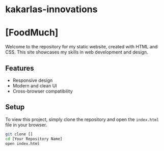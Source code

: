 # kakarlas-innovations
# [FoodMuch]

Welcome to the repository for my static website, created with HTML and CSS. This site showcases my skills in web development and design.

## Features

- Responsive design
- Modern and clean UI
- Cross-browser compatibility

## Setup

To view this project, simply clone the repository and open the `index.html` file in your browser.

```bash
git clone []
cd [Your Repository Name]
open index.html
